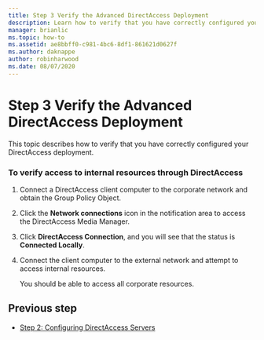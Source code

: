 ```yaml
---
title: Step 3 Verify the Advanced DirectAccess Deployment
description: Learn how to verify that you have correctly configured your advanced DirectAccess deployment.
manager: brianlic
ms.topic: how-to
ms.assetid: ae8bbff0-c981-4bc6-8df1-861621d0627f
ms.author: daknappe
author: robinharwood
ms.date: 08/07/2020
---
```

# Step 3 Verify the Advanced DirectAccess Deployment

This topic describes how to verify that you have correctly configured your DirectAccess deployment.

### To verify access to internal resources through DirectAccess

1.  Connect a DirectAccess client computer to the corporate network and obtain the Group Policy Object.

2.  Click the **Network connections** icon in the notification area to access the DirectAccess Media Manager.

3.  Click **DirectAccess Connection**, and you will see that the status is **Connected Locally**.

4.  Connect the client computer to the external network and attempt to access internal resources.

    You should be able to access all corporate resources.

## <a name="BKMK_Links"></a>Previous step

-   [Step 2: Configuring DirectAccess Servers](./da-adv-configure-s2-servers.md)

